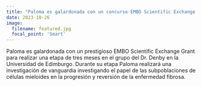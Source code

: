 ```yaml
---
title: "Paloma es galardonada con un concurso EMBO Scientific Exchange Grant para realizar una etapa en la Universidad de Edimburgo"
date: 2023-10-26
image:
  filename: featured.jpg
  focal_point: 'Smart'
---
```


Paloma es galardonada con un prestigioso EMBO Scientific Exchange Grant para realizar una etapa de tres meses en el grupo del Dr. Denby en la Universidad de Edimburgo. Durante su etapa Paloma realizará una investigación de vanguardia investigando el papel de las subpoblaciones de células mieloides en la progresión y reversión de la enfermedad fibrosa.